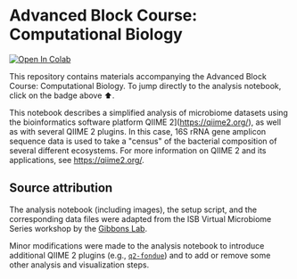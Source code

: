 # Advanced Block Course: Computational Biology

[![Open In Colab](https://colab.research.google.com/assets/colab-badge.svg)](https://colab.research.google.com/github/bokulich-lab/sysbio_course_2022/blob/main/amplicon_analysis.ipynb)

This repository contains materials accompanying the Advanced Block Course: Computational Biology.
To jump directly to the analysis notebook, click on the badge above ⬆️.

This notebook describes a simplified analysis of microbiome datasets using the bioinformatics software platform QIIME 2](https://qiime2.org/), as well as with several QIIME 2 plugins. In this case, 16S rRNA gene amplicon sequence data is used to take a "census" of the bacterial composition of several different ecosystems. For more information on QIIME 2 and its applications, see https://qiime2.org/.

## Source attribution

The analysis notebook (including images), the setup script, and the corresponding data files were adapted from the
ISB Virtual Microbiome Series workshop by the [Gibbons Lab](https://github.com/Gibbons-Lab/isb_course_2021).

Minor modifications were made to the analysis notebook to introduce additional QIIME 2 plugins (e.g., [`q2-fondue`](https://github.com/bokulich-lab/q2-fondue)) and to add or remove some other analysis and visualization steps.
